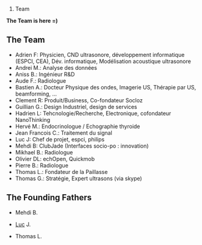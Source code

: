 1.  Team

<strong>The Team is here =)</strong>

The Team
--------

-   Adrien F: Physicien, CND ultrasonore, développement informatique
    (ESPCI, CEA), Dév. informatique, Modélisation acoustique ultrasonore
-   Andrei M.: Analyse des données
-   Aniss B.: Ingénieur R&D
-   Aude F.: Radiologue
-   Bastien A.: Docteur Physique des ondes, Imagerie US, Thérapie par
    US, beamforming, ...
-   Clement R: Produit/Business, Co-fondateur Socloz
-   Guillian G.: Design Industriel, design de services
-   Hadrien L: Tehcnologie/Recherche, Electronique, cofondateur
    NanoThinking
-   Hervé M.: Endocrinologue / Echographie thyroide
-   Jean Francois C.: Traitement du signal
-   Luc J: Chef de projet, espci, philips
-   Mehdi B: ClubJade (Interfaces socio-po : innovation)
-   Mikhael B.: Radiologue
-   Olivier DL: echOpen, Quickmob
-   Pierre B.: Radiologue
-   Thomas L.: Fondateur de la Paillasse
-   Thomas G.: Stratégie, Expert ultrasons (via skype)

The Founding Fathers
--------------------

-   Mehdi B.

<!-- -->

-   [Luc](http://wiki.echopen.org/index.php/title=User:Luc) J.

<!-- -->

-   Thomas L.
